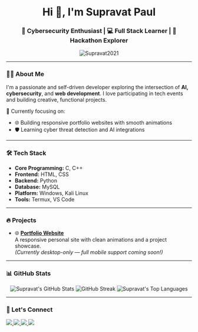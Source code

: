 <h1 align="center">Hi 👋, I'm Supravat Paul</h1>
<h3 align="center">🚀 Cybersecurity Enthusiast | 💻 Full Stack Learner | 🎯 Hackathon Explorer</h3>

<p align="center">
  <img src="https://komarev.com/ghpvc/?username=Supravat2021&label=Profile%20views&color=0e75b6&style=flat" alt="Supravat2021" />
</p>

---

### 👨‍💻 About Me

I'm a passionate and self-driven developer exploring the intersection of **AI, cybersecurity**, and **web development**. I love participating in tech events and building creative, functional projects.

📌 Currently focusing on:
- 🌐 Building responsive portfolio websites with smooth animations  
- 🛡️ Learning cyber threat detection and AI integrations  

---

### 🛠️ Tech Stack

- **Core Programming:** C, C++
- **Frontend:** HTML, CSS
- **Backend:** Python
- **Database:** MySQL
- **Platform:** Windows, Kali Linux
- **Tools:** Termux, VS Code

---

### 🔥 Projects

- 🌐 **[Portfolio Website](https://supravat2021.github.io/Portfolio/)**  
  A responsive personal site with clean animations and a project showcase.  
  *(Currently desktop-only — full mobile support coming soon!)*

---

### 📊 GitHub Stats

<p align="center">
  <img src="https://github-readme-stats.vercel.app/api?username=Supravat2021&show_icons=true&theme=tokyonight&v=1" alt="Supravat's GitHub Stats" />
  <img src="https://streak-stats.demolab.com?user=Supravat2021&theme=tokyonight&hide_border=false&v=2" alt="GitHub Streak" />
  <img src="https://github-readme-stats.vercel.app/api/top-langs/?username=Supravat2021&layout=compact&theme=tokyonight&v=3" alt="Supravat's Top Languages" />
</p>


---

### 🔗 Let's Connect

<p align="left">
  <a href="https://www.linkedin.com/in/supravatpaul2021" target="_blank">
    <img src="https://img.shields.io/badge/LinkedIn-blue?logo=linkedin&style=for-the-badge" />
  </a>
  <a href="https://www.instagram.com/iamsupravat_2023" target="_blank">
    <img src="https://img.shields.io/badge/Instagram-pink?logo=instagram&style=for-the-badge" />
  </a>
  <a href="mailto:supravatpaul2021@gmail.com">
    <img src="https://img.shields.io/badge/Gmail-red?logo=gmail&style=for-the-badge" />
  </a>
  <a href="https://github.com/Supravat2021" target="_blank">
    <img src="https://img.shields.io/badge/GitHub-black?logo=github&style=for-the-badge" />
  </a>
</p>
